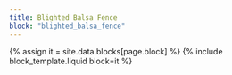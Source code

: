 ```yaml
---
title: Blighted Balsa Fence
block: "blighted_balsa_fence"
---
```


{% assign it = site.data.blocks[page.block] %}
{% include block_template.liquid block=it %}

